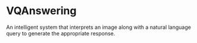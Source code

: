 # VQAnswering
An intelligent system that interprets an image along with a natural language query to generate the appropriate response.
